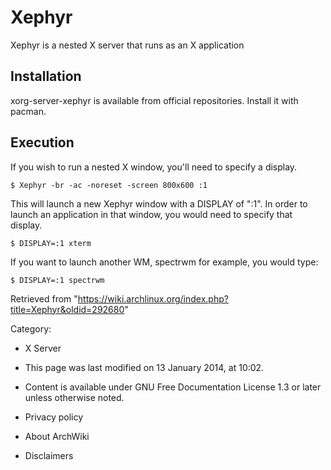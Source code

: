 Xephyr
======

Xephyr is a nested X server that runs as an X application

Installation
------------

xorg-server-xephyr is available from official repositories. Install it
with pacman.

Execution
---------

If you wish to run a nested X window, you'll need to specify a display.

    $ Xephyr -br -ac -noreset -screen 800x600 :1

This will launch a new Xephyr window with a DISPLAY of ":1". In order to
launch an application in that window, you would need to specify that
display.

    $ DISPLAY=:1 xterm

If you want to launch another WM, spectrwm for example, you would type:

    $ DISPLAY=:1 spectrwm

Retrieved from
"https://wiki.archlinux.org/index.php?title=Xephyr&oldid=292680"

Category:

-   X Server

-   This page was last modified on 13 January 2014, at 10:02.
-   Content is available under GNU Free Documentation License 1.3 or
    later unless otherwise noted.
-   Privacy policy
-   About ArchWiki
-   Disclaimers
